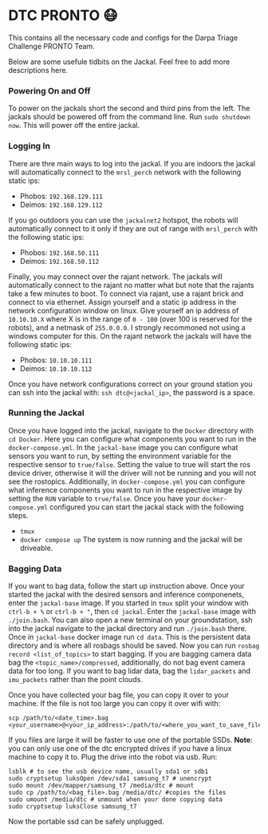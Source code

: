 # DTC PRONTO :mask:

This contains all the necessary code and configs for the Darpa Triage Challenge PRONTO Team. 

Below are some usefule tidbits on the Jackal. Feel free to add more descriptions here.

### Powering On and Off
To power on the jackals short the second and third pins from the left. The jackals should be powered off from the command line. Run `sudo shutdown now`. This will power off the entire jackal.

### Logging In
There are thre main ways to log into the jackal. If you are indoors the jackal will automatically connect to the `mrsl_perch` network with the following static ips:
 - Phobos: `192.168.129.111`
 - Deimos: `192.168.129.112`

If you go outdoors you can use the `jackalnet2` hotspot, the robots will automatically connect to it only if they are out of range with `mrsl_perch` with the following static ips:
 - Phobos: `192.168.50.111`
 - Deimos: `192.168.50.112`

Finally, you may connect over the rajant network. The jackals will automatically connect to the rajant no matter what but note that the rajants take a few minutes to boot. To connect via rajant, use a rajant brick and connect to via ethernet. Assign yourself and a static ip address in the network configuration window on linux. Give yourself an ip address of `10.10.10.X` where X is in the range of `0 - 100` (over 100 is reserved for the robots), and a netmask of `255.0.0.0`. I strongly recommoned not using a windows computer for this. On the rajant network the jackals will have the following static ips:
 - Phobos: `10.10.10.111`
 - Deimos: `10.10.10.112`

Once you have network configurations correct on your ground station you can ssh into the jackal with: `ssh dtc@<jackal_ip>`, the password is a space.

### Running the Jackal
Once you have logged into the jackal, navigate to the `Docker` directory with `cd Docker`. Here you can configure what components you want to run in the `docker-compose.yml`. In the `jackal-base` image you can configure what sensors you want to run, by setting the environment variable for the respective sensor to `true/false`. Setting the value to true will start the ros device driver, otherwise it will the driver will not be running and you will not see the rostopics. Additionally, in `docker-compose.yml` you can configure what inference components you want to run in the respective image by setting the `RUN` variable to `true/false`. Once you have your `docker-compose.yml` configured you can start the jackal stack with the following steps.
 - `tmux`
 - `docker compose up`
The system is now running and the jackal will be driveable.

### Bagging Data
If you want to bag data, follow the start up instruction above. Once your started the jackal with the desired sensors and inference componenets, enter the `jackal-base` image. If you started in `tmux` split your window with `ctrl-b + %` or `ctrl-b + "`, then `cd jackal`. Enter the `jackal-base` image with `./join.bash`. You can also open a new terminal on your groundstation, ssh into the jackal navigate to the jackal directory and run `./join.bash` there. Once in `jackal-base` docker image run `cd data`. This is the persistent data directory and is where all rosbags should be saved. Now you can run `rosbag record <list_of_topics>` to start bagging. If you are bagging camera data bag the `<topic_name>/compressed`, additionally, do not bag event camera data for too long. If you want to bag lidar data, bag the `lidar_packets` and `imu_packets` rather than the point clouds.

Once you have collected your bag file, you can copy it over to your machine. If the file is not too large you can copy it over wifi with:
``` 
scp /path/to/<date_time>.bag <your_username>@<your_ip_address>:/path/to/<where_you_want_to_save_file>
```
If you files are large it will be faster to use one of the portable SSDs. __Note__: you can only use one of the dtc encrypted drives if you have a linux machine to copy it to. Plug the drive into the robot via usb. Run:
```
lsblk # to see the usb device name, usually sda1 or sdb1
sudo cryptsetup luksOpen /dev/sda1 samsung_t7 # unencrypt
sudo mount /dev/mapper/samsung_t7 /media/dtc # mount
sudo cp /path/to/<bag_file>.bag /media/dtc/ #copies the files
sudo umount /media/dtc # unmount when your done copying data
sudo cryptsetup luksClose samsung_t7
```
Now the portable ssd can be safely unplugged.
